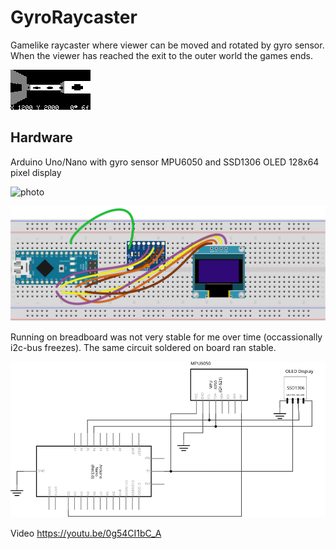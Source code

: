 # GyroRaycaster
Gamelike raycaster where viewer can be moved and rotated by gyro sensor. When the viewer has reached the exit to the outer world the games ends.

![screenshot](/assets/images/screenshot.png) 

## Hardware
Arduino Uno/Nano with gyro sensor MPU6050 and SSD1306 OLED 128x64 pixel display

![photo](/assets/images/GyroRaycaster.jpg) 

![breadboard](/assets/images/Breadboard.svg) 

Running on breadboard was not very stable for me over time (occassionally i2c-bus freezes). The same circuit soldered on board ran stable.

![schema](/assets/images/Schema.svg) 

Video https://youtu.be/0g54CI1bC_A
